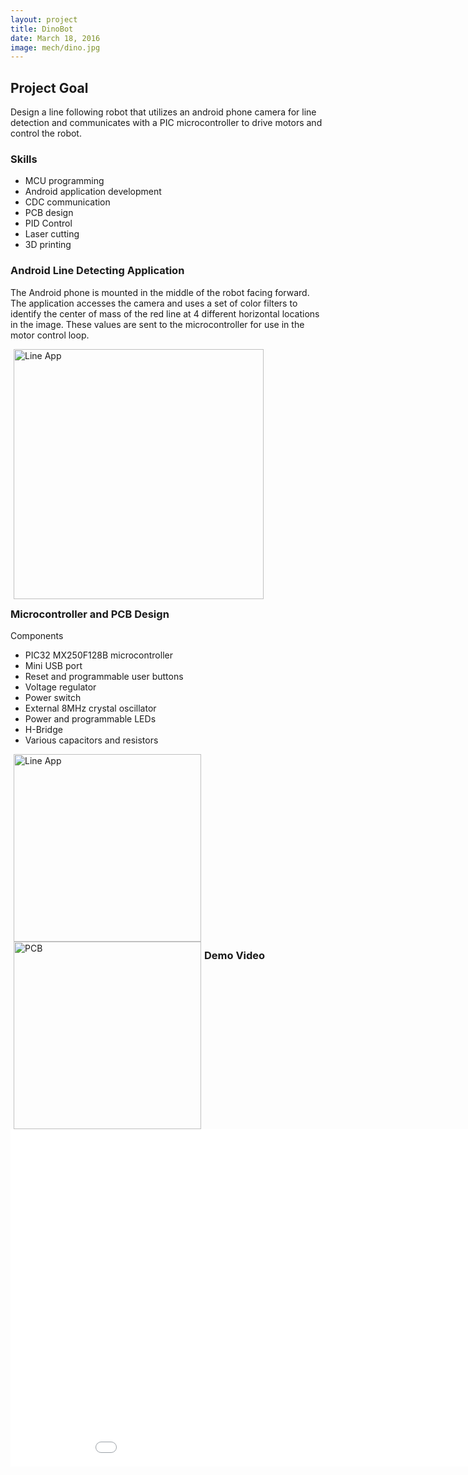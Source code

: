 ```yaml
---
layout: project
title: DinoBot
date: March 18, 2016
image: mech/dino.jpg
---
```


## Project Goal

Design a line following robot that utilizes an android phone camera for line detection and communicates with a PIC microcontroller to drive motors and control the robot.

### Skills
* MCU programming
* Android application development
* CDC communication
* PCB design
* PID Control
* Laser cutting
* 3D printing

### Android Line Detecting Application

The Android phone is mounted in the middle of the robot facing forward.  The application accesses the camera and uses a set of color filters to identify the center of mass of the red line at 4 different horizontal locations in the image.  These values are sent to the microcontroller for use in the motor control loop.

<img style=" float:left; display:inline-block;margin:0px 5px" src="/TimHerrmannPortfolio/public/images/mech/line.png" height="400" alt="Line App"/>
<br><br><br><br><br><br><br><br><br><br><br><br><br><br><br><br><br><br><br><br><br><br><br>

### Microcontroller and PCB Design

Components

* PIC32 MX250F128B microcontroller
* Mini USB port
* Reset and programmable user buttons
* Voltage regulator
* Power switch
* External 8MHz crystal oscillator
* Power and programmable LEDs
* H-Bridge
* Various capacitors and resistors

<img style=" float:left; display:inline-block;margin:0px 5px" src="/TimHerrmannPortfolio/public/images/mech/pcb.jpg" height="300"  alt="Line App"/>
<img style=" float:left; display:inline-block;margin:0px 5px" src="/TimHerrmannPortfolio/public/images/mech/pcb2.jpg" height="300" alt="PCB"/>
<br><br><br><br><br><br><br><br><br><br><br><br><br><br><br><br><br>

### Demo Video

<embed src="/TimHerrmannPortfolio/public/images/mech/dinobot.mp4" autostart="false" height="540" width="960" />